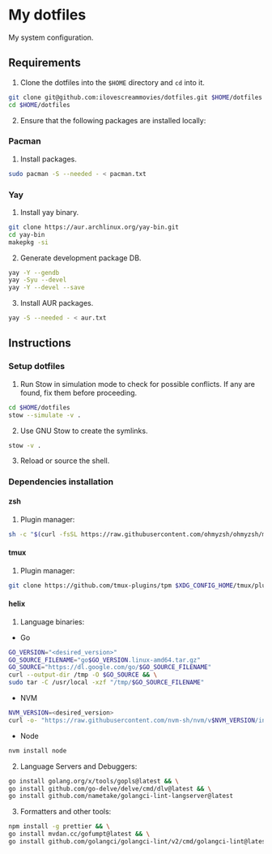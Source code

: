 # My dotfiles

My system configuration.

## Requirements

1. Clone the dotfiles into the `$HOME` directory and `cd` into it.

```bash
git clone git@github.com:ilovescreammovies/dotfiles.git $HOME/dotfiles
cd $HOME/dotfiles
```

2. Ensure that the following packages are installed locally:

### Pacman

1. Install packages.

```bash
sudo pacman -S --needed - < pacman.txt
```

### Yay

1. Install yay binary.

```bash
git clone https://aur.archlinux.org/yay-bin.git
cd yay-bin
makepkg -si
```

2. Generate development package DB.

```bash
yay -Y --gendb
yay -Syu --devel
yay -Y --devel --save
```

3. Install AUR packages.

```bash
yay -S --needed - < aur.txt
```

## Instructions

### Setup dotfiles

1. Run Stow in simulation mode to check for possible conflicts. If any are found, fix them before proceeding.

```bash
cd $HOME/dotfiles
stow --simulate -v .
```

2. Use GNU Stow to create the symlinks.

```bash
stow -v .
```

3. Reload or source the shell.

### Dependencies installation

#### zsh

1. Plugin manager:

```bash
sh -c "$(curl -fsSL https://raw.githubusercontent.com/ohmyzsh/ohmyzsh/master/tools/install.sh)"
```

#### tmux

1. Plugin manager:

```bash
git clone https://github.com/tmux-plugins/tpm $XDG_CONFIG_HOME/tmux/plugins/tpm
```

#### helix

1. Language binaries:

- Go

```bash
GO_VERSION="<desired_version>"
GO_SOURCE_FILENAME="go$GO_VERSION.linux-amd64.tar.gz"
GO_SOURCE="https://dl.google.com/go/$GO_SOURCE_FILENAME"
curl --output-dir /tmp -O $GO_SOURCE && \
sudo tar -C /usr/local -xzf "/tmp/$GO_SOURCE_FILENAME"
```

- NVM

```bash
NVM_VERSION=<desired_version>
curl -o- "https://raw.githubusercontent.com/nvm-sh/nvm/v$NVM_VERSION/install.sh" | bash
```

- Node

```bash
nvm install node
```

2. Language Servers and Debuggers:

```bash
go install golang.org/x/tools/gopls@latest && \
go install github.com/go-delve/delve/cmd/dlv@latest && \
go install github.com/nametake/golangci-lint-langserver@latest
```

3. Formatters and other tools:

```bash
npm install -g prettier && \
go install mvdan.cc/gofumpt@latest && \
go install github.com/golangci/golangci-lint/v2/cmd/golangci-lint@latest
```
